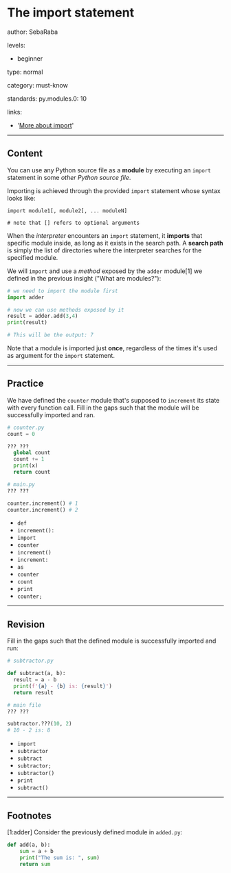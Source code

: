 # The import statement
author: SebaRaba

levels:

  - beginner

type: normal

category: must-know

standards:
  py.modules.0: 10


links:

  - '[More about import](https://www.digitalocean.com/community/tutorials/how-to-import-modules-in-python-3)'

---
## Content

You can use any Python source file as a **module** by executing an `import` statement in some *other Python source file*.

Importing is achieved through the provided `import` statement whose syntax looks like:

```
import module1[, module2[, ... moduleN]

# note that [] refers to optional arguments
```

When the *interpreter* encounters an `import` statement, it **imports** that specific module inside, as long as it exists in the search path. A **search path** is simply the list of directories where the interpreter searches for the specified module.

We will `import` and use a *method* exposed by the `adder` module[1] we defined in the previous insight ("What are modules?"):

```py
# we need to import the module first
import adder

# now we can use methods exposed by it
result = adder.add(3,4)
print(result)

# This will be the output: 7
```


Note that a module is imported just **once**, regardless of the times it's used as argument for the `import` statement.

---
## Practice

We have defined the `counter` module that's supposed to `increment` its state with every function call.
Fill in the gaps such that the module will be successfully imported and ran.

```py
# counter.py
count = 0

??? ???
  global count
  count += 1
  print(x)
  return count

```

```py
# main.py
??? ???

counter.increment() # 1
counter.increment() # 2

```

* `def`
* `increment():`
* `import`
* `counter`
* `increment()`
* `increment:`
* `as`
* `counter`
* `count`
* `print`
* `counter;`

---
## Revision

Fill in the gaps such that the defined module is successfully imported and run:
```py
# subtractor.py

def subtract(a, b):
  result = a - b
  print(f'{a} - {b} is: {result}')
  return result
```

```py
# main file
??? ???

subtractor.???(10, 2)
# 10 - 2 is: 8
```

* `import`
* `subtractor`
* `subtract`
* `subtractor;`
* `subtractor()`
* `print`
* `subtract()`
---
## Footnotes

[1:adder]
Consider the previously defined module in `added.py`:
```py
def add(a, b):
    sum = a + b
    print("The sum is: ", sum)
    return sum
```